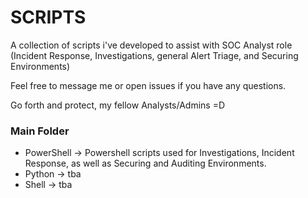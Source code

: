 # SCRIPTS

A collection of scripts i've developed to assist with SOC Analyst role
(Incident Response, Investigations, general Alert Triage, and Securing Environments)


Feel free to message me or open issues if you have any questions.

Go forth and protect, my fellow Analysts/Admins =D



### Main Folder

- PowerShell -> Powershell scripts used for Investigations, Incident Response, as well as Securing and Auditing Environments.
- Python -> tba
- Shell -> tba

